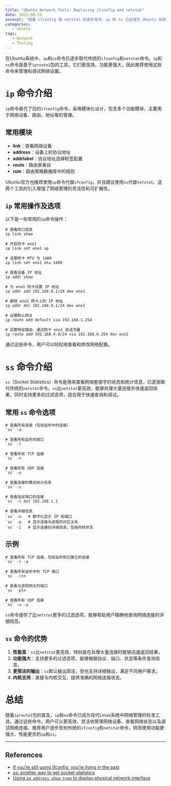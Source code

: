 ```yaml
---
title: "Ubuntu Network Tools: Replacing ifconfig and netstat"
date: 2022-08-29
excerpt: "随着 ifconfig 和 netstat 的逐步淘汰，ip 和 ss 已经成为 Ubuntu 系统中管理网络的现代工具。这篇专门研究了 ip 命令的基本用法，帮助系统管理员告别旧命令，并展示如何通过 netplan 检查网络配置的有效性。"
categories: 
   - Ubuntu
tags:
   - Network
   - Tooling
---
```




在Ubuntu系统中，`ip`和`ss`命令已逐步取代传统的`ifconfig`和`netstat`命令。`ip`和`ss`命令是基于`iproute2`包的工具，它们更高效、功能更强大，因此推荐使用这些命令来管理和调试网络设置。

# `ip` 命令介绍

`ip`命令替代了旧的`ifconfig`命令，采用模块化设计，包含多个功能模块，主要用于网络设备、路由、地址等的管理。

## 常用模块

- **link**：查看网络设备
- **address**：设备上的协议地址
- **addrlabel**：协议地址选择标签配置
- **route**：路由表条目
- **rule**：路由策略数据库中的规则

Ubuntu官方也推荐使用`ip`命令代替`ifconfig`，并且建议使用`ss`代替`netstat`。这两个工具的引入增强了网络管理的灵活性和可扩展性。

## `ip` 常用操作及选项

以下是一些常用的`ip`命令操作：

```shell
# 查看网口信息
ip link show

# 开启网卡 eno1
ip link set eno1 up

# 设置网卡 MTU 为 1400
ip link set eno1 mtu 1400

# 查看设备 IP 地址
ip addr show

# 为 eno1 网卡设置 IP 地址
ip addr add 192.168.0.1/24 dev eno1

# 删除 eno1 网卡上的 IP 地址
ip addr del 192.168.0.1/24 dev eno1

# 设置默认网关
ip route add default via 192.168.1.254

# 设置特定路由，通过网卡 eno1 发送流量
ip route add 192.168.4.0/24 via 192.168.0.254 dev eno1
```

通过这些命令，用户可以轻松地查看和修改网络配置。

# `ss` 命令介绍

`ss`（Socket Statistics）命令是用来查看网络套接字的状态和统计信息，已逐渐取代传统的`netstat`命令。`ss`比`netstat`更高效，能够处理大量连接并快速返回结果，同时支持更多的过滤选项，适合用于快速查询和调试。

## 常用 `ss` 命令选项

```shell
# 查看所有连接（包括监听中的连接）
`ss` -a

# 查看所有监听的端口
`ss` -l

# 查看所有 TCP 连接
`ss` -t

# 查看所有 UDP 连接
`ss` -u

# 查看连接的概览统计信息
`ss` -s

# 查看指定端口的连接
`ss` -t dst 192.168.1.1

# 查看详细信息
`ss` -n   # 数字化显示 IP 和端口
`ss` -p   # 显示连接与进程的对应关系
`ss` -i   # 显示连接的详细信息，包括内核状态
```

## 示例

```shell
# 查看所有 TCP 连接，包括监听和已建立的连接
`ss` -t -a

# 查看所有监听中的 TCP 端口
`ss` -ltn

# 查看与进程相关的端口
`ss` -pln

# 查看所有 UDP 连接
`ss` -u -a
```

`ss`命令提供了比`netstat`更多的过滤选项，能够帮助用户精确地查询网络连接的详细信息。

## `ss` 命令的优势

1. **性能高**：``ss``比`netstat`更高效，特别是在处理大量连接时能够迅速返回结果。
2. **功能强大**：支持更多的过滤选项，能够根据协议、端口、状态等条件查询信息。
3. **更简洁的输出**：``ss``默认输出简洁，但也支持详细输出，满足不同用户需求。
4. **内核支持**：直接与内核交互，提供准确的网络连接状态。

# 总结

随着`iproute2`包的普及，`ip`和`ss`命令已成为现代Linux系统中网络管理的标准工具。通过这些命令，用户可以更高效、灵活地管理网络设备、查看网络状态以及调试网络连接。推荐用户逐步告别传统的`ifconfig`和`netstat`命令，转而使用功能更强大、性能更优的`ip`和`ss`。

------

## References

- [If you’re still using ifconfig, you’re living in the past](https://ubuntu.com/blog/if-youre-still-using-ifconfig-youre-living-in-the-past)
- [ss: another way to get socket statistics](https://ubuntu.com/blog/`ss`-another-way-to-get-socket-statistics)
- [Using `ip address show type` to display physical network interface](https://serverfault.com/questions/1019363/using-ip-addre`ss`-show-type-to-display-physical-network-interface)